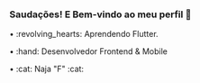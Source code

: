 ### Saudações! E Bem-vindo ao meu perfil 👋

<!--
**regiszaum/regiszaum** is a ✨ _special_ ✨ repository because its `README.md` (this file) appears on your GitHub profile.

Here are some ideas to get you started:

- 🔭 I’m currently working on ...
- 🌱 I’m currently learning ...
- 👯 I’m looking to collaborate on ...
- 🤔 I’m looking for help with ...
- 💬 Ask me about ...
- 📫 How to reach me: ...
- 😄 Pronouns: ...
- ⚡ Fun fact: ...
-->

<p>• :revolving_hearts: Aprendendo Flutter. </p>
<p>• :hand: Desenvolvedor Frontend & Mobile </p>
<p>• :cat: Naja "F" :cat: </p>
